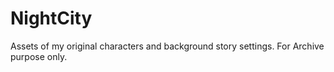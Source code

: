 # NightCity
Assets of my original characters and background story settings. For Archive purpose only.
